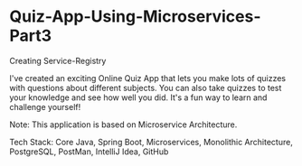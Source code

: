 # Quiz-App-Using-Microservices-Part3

Creating Service-Registry

I've created an exciting Online Quiz App that lets you make lots of quizzes with questions about different subjects. You can also take quizzes to test your knowledge and see how well you did. It's a fun way to learn and challenge yourself!

Note: This application is based on Microservice Architecture.

Tech Stack: Core Java, Spring Boot, Microservices, Monolithic Architecture, PostgreSQL, PostMan, IntelliJ Idea, GitHub

